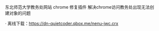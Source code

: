 东北师范大学教务处网站 chrome 修复插件
解决chrome访问教务处出现无法创建对象的问题

· 离线下载：https://dn-quietcoder.qbox.me/nenu-jwc.crx

